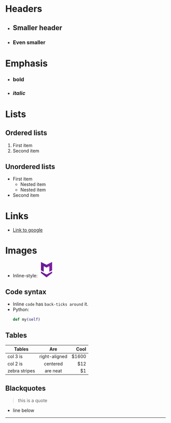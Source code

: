 # Headers
* ## Smaller header
* ### Even smaller


# Emphasis
* ### __bold__
* ### *italic*

# Lists

## Ordered lists
1. First item
2. Second item

## Unordered lists
* First item
    * Nested item
    * Nested item
* Second item

# Links

* [Link to google](www.google.com)

# Images

* Inline-style: 
![alt text](https://github.com/adam-p/markdown-here/raw/master/src/common/images/icon48.png "Logo Title Text 1")

## Code syntax 
* Inline `code` has `back-ticks around` it.
* Python:
    ```python
    def my(self) 
    ```

## Tables

| Tables        | Are           | Cool  |
| ------------- |:-------------:| -----:|
| col 3 is      | right-aligned | $1600 |
| col 2 is      | centered      |   $12 |
| zebra stripes | are neat      |    $1 |


## Blackquotes 

 > this is a quote
 * line below

 **********

